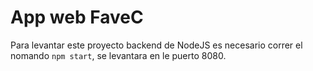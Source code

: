 # App web FaveC

Para levantar este proyecto backend de NodeJS es necesario correr el nomando `npm start`,
se levantara en le puerto 8080.